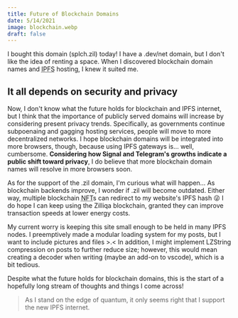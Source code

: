 ```yaml
---
title: Future of Blockchain Domains
date: 5/14/2021
image: blockchain.webp
draft: false
---
```


I bought this domain (splch.zil) today! I have a .dev/net domain, but I don't like the idea of renting a space. When I discovered blockchain domain names and <abbr title="InterPlanetary File System">IPFS</abbr> hosting, I knew it suited me.

## It all depends on security and privacy

Now, I don't know what the future holds for blockchain and IPFS internet, but I think that the importance of publicly served domains will increase by considering present privacy trends. Specifically, as governments continue subpoenaing and gagging hosting services, people will move to more decentralized networks. I hope blockchain domains will be integrated into more browsers, though, because using IPFS gateways is… well, cumbersome. **Considering how Signal and Telegram's growths indicate a public shift toward privacy**, I do believe that more blockchain domain names will resolve in more browsers soon.

As for the support of the .zil domain, I'm curious what will happen… As blockchain backends improve, I wonder if .zil will become outdated. Either way, multiple blockchain <abbr title="Non-Fungible Token">NFT</abbr>s can redirect to my website's IPFS hash 😜 I do hope I can keep using the Zilliqa blockchain, granted they can improve transaction speeds at lower energy costs.

My current worry is keeping this site small enough to be held in many IPFS nodes. I preemptively made a modular loading system for my posts, but I want to include pictures and files >.< In addition, I might implement LZString compression on posts to further reduce size; however, this would mean creating a decoder when writing (maybe an add-on to vscode), which is a bit tedious.

Despite what the future holds for blockchain domains, this is the start of a hopefully long stream of thoughts and things I come across!

> As I stand on the edge of quantum, it only seems right that I support the new IPFS internet.
